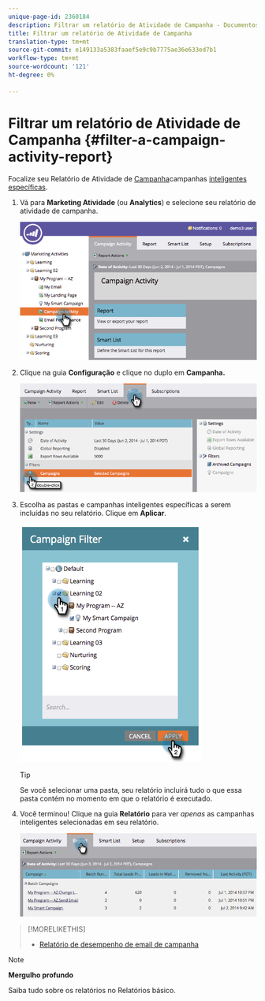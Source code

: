 ```yaml
---
unique-page-id: 2360184
description: Filtrar um relatório de Atividade de Campanha - Documentos do Marketing - Documentação do produto
title: Filtrar um relatório de Atividade de Campanha
translation-type: tm+mt
source-git-commit: e149133a5383faaef5e9c9b7775ae36e633ed7b1
workflow-type: tm+mt
source-wordcount: '121'
ht-degree: 0%

---
```



# Filtrar um relatório de Atividade de Campanha {#filter-a-campaign-activity-report}

Focalize seu Relatório de Atividade de [Campanha](../../../../product-docs/reporting/basic-reporting/report-types/campaign-activity-report.md)campanhas [inteligentes específicas](http://docs.marketo.com/display/docs/smart+campaigns).

1. Vá para **Marketing Atividade** (ou **Analytics**) e selecione seu relatório de atividade de campanha.

   ![](assets/image2014-9-16-16-3a13-3a56.png)

1. Clique na guia **Configuração** e clique no duplo em **Campanha.**

   ![](assets/image2014-9-16-16-3a14-3a1.png)

1. Escolha as pastas e campanhas inteligentes específicas a serem incluídas no seu relatório. Clique em **Aplicar**.

   ![](assets/image2014-9-16-16-3a14-3a11.png)

   >[!TIP]
   >
   >Se você selecionar uma pasta, seu relatório incluirá tudo o que essa pasta contém no momento em que o relatório é executado.

1. Você terminou! Clique na guia **Relatório** para ver *apenas* as campanhas inteligentes selecionadas em seu relatório.

   ![](assets/image2014-9-16-16-3a14-3a32.png)

>[!MORELIKETHIS]
>
>* [Relatório de desempenho de email de campanha](../../../../product-docs/reporting/basic-reporting/report-types/campaign-email-performance-report.md)

>



>[!NOTE]
>
>**Mergulho profundo**
>
>Saiba tudo sobre os relatórios no Relatórios [](http://docs.marketo.com/display/docs/basic+reporting)básico.

